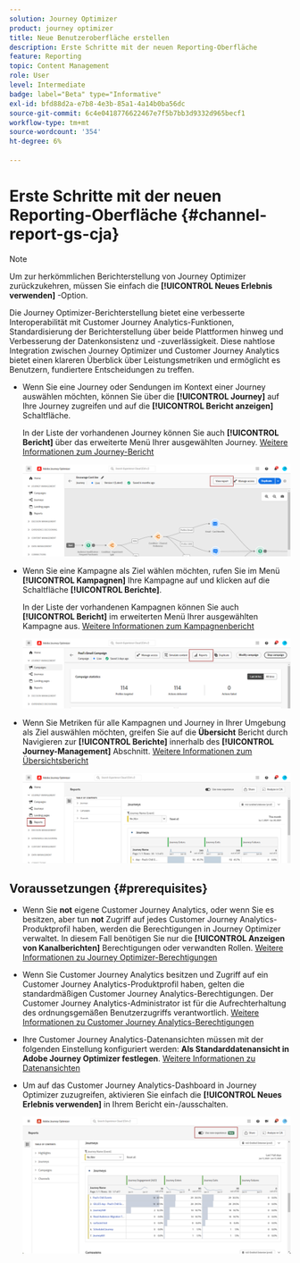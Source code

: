 ```yaml
---
solution: Journey Optimizer
product: journey optimizer
title: Neue Benutzeroberfläche erstellen
description: Erste Schritte mit der neuen Reporting-Oberfläche
feature: Reporting
topic: Content Management
role: User
level: Intermediate
badge: label="Beta" type="Informative"
exl-id: bfd88d2a-e7b8-4e3b-85a1-4a14b0ba56dc
source-git-commit: 6c4e0418776622467e7f5b7bb3d9332d965becf1
workflow-type: tm+mt
source-wordcount: '354'
ht-degree: 6%

---
```


# Erste Schritte mit der neuen Reporting-Oberfläche {#channel-report-gs-cja}

>[!NOTE]
>
> Um zur herkömmlichen Berichterstellung von Journey Optimizer zurückzukehren, müssen Sie einfach die **[!UICONTROL Neues Erlebnis verwenden]** -Option.

Die Journey Optimizer-Berichterstellung bietet eine verbesserte Interoperabilität mit Customer Journey Analytics-Funktionen, Standardisierung der Berichterstellung über beide Plattformen hinweg und Verbesserung der Datenkonsistenz und -zuverlässigkeit. Diese nahtlose Integration zwischen Journey Optimizer und Customer Journey Analytics bietet einen klareren Überblick über Leistungsmetriken und ermöglicht es Benutzern, fundiertere Entscheidungen zu treffen.

* Wenn Sie eine Journey oder Sendungen im Kontext einer Journey auswählen möchten, können Sie über die **[!UICONTROL Journey]** auf Ihre Journey zugreifen und auf die **[!UICONTROL Bericht anzeigen]** Schaltfläche.

  In der Liste der vorhandenen Journey können Sie auch **[!UICONTROL Bericht]** über das erweiterte Menü Ihrer ausgewählten Journey. [Weitere Informationen zum Journey-Bericht](journey-global-report-cja.md)

  ![](assets/gs-cja-report-3.png)

* Wenn Sie eine Kampagne als Ziel wählen möchten, rufen Sie im Menü **[!UICONTROL Kampagnen]** Ihre Kampagne auf und klicken auf die Schaltfläche **[!UICONTROL Berichte]**.

  In der Liste der vorhandenen Kampagnen können Sie auch **[!UICONTROL Bericht]** im erweiterten Menü Ihrer ausgewählten Kampagne aus. [Weitere Informationen zum Kampagnenbericht](campaign-global-report-cja.md)

  ![](assets/gs-cja-report-2.png)

* Wenn Sie Metriken für alle Kampagnen und Journey in Ihrer Umgebung als Ziel auswählen möchten, greifen Sie auf die **Übersicht** Bericht durch Navigieren zur **[!UICONTROL Berichte]** innerhalb des **[!UICONTROL Journey-Management]** Abschnitt. [Weitere Informationen zum Übersichtsbericht](channel-report-cja.md)

  ![](assets/gs-cja-report-1.png)

## Voraussetzungen {#prerequisites}

* Wenn Sie **not** eigene Customer Journey Analytics, oder wenn Sie es besitzen, aber tun **not** Zugriff auf jedes Customer Journey Analytics-Produktprofil haben, werden die Berechtigungen in Journey Optimizer verwaltet. In diesem Fall benötigen Sie nur die **[!UICONTROL Anzeigen von Kanalberichten]** Berechtigungen oder verwandten Rollen. [Weitere Informationen zu Journey Optimizer-Berechtigungen](../administration/permissions.md)
* Wenn Sie Customer Journey Analytics besitzen und Zugriff auf ein Customer Journey Analytics-Produktprofil haben, gelten die standardmäßigen Customer Journey Analytics-Berechtigungen. Der Customer Journey Analytics-Administrator ist für die Aufrechterhaltung des ordnungsgemäßen Benutzerzugriffs verantwortlich. [Weitere Informationen zu Customer Journey Analytics-Berechtigungen](https://experienceleague.adobe.com/en/docs/analytics-platform/using/technotes/access-control)
* Ihre Customer Journey Analytics-Datenansichten müssen mit der folgenden Einstellung konfiguriert werden: **Als Standarddatenansicht in Adobe Journey Optimizer festlegen**. [Weitere Informationen zu Datenansichten](https://experienceleague.adobe.com/de/docs/analytics-platform/using/cja-dataviews/create-dataview)
* Um auf das Customer Journey Analytics-Dashboard in Journey Optimizer zuzugreifen, aktivieren Sie einfach die **[!UICONTROL Neues Erlebnis verwenden]** in Ihrem Bericht ein-/ausschalten.

  ![](assets/cja-option.png)
